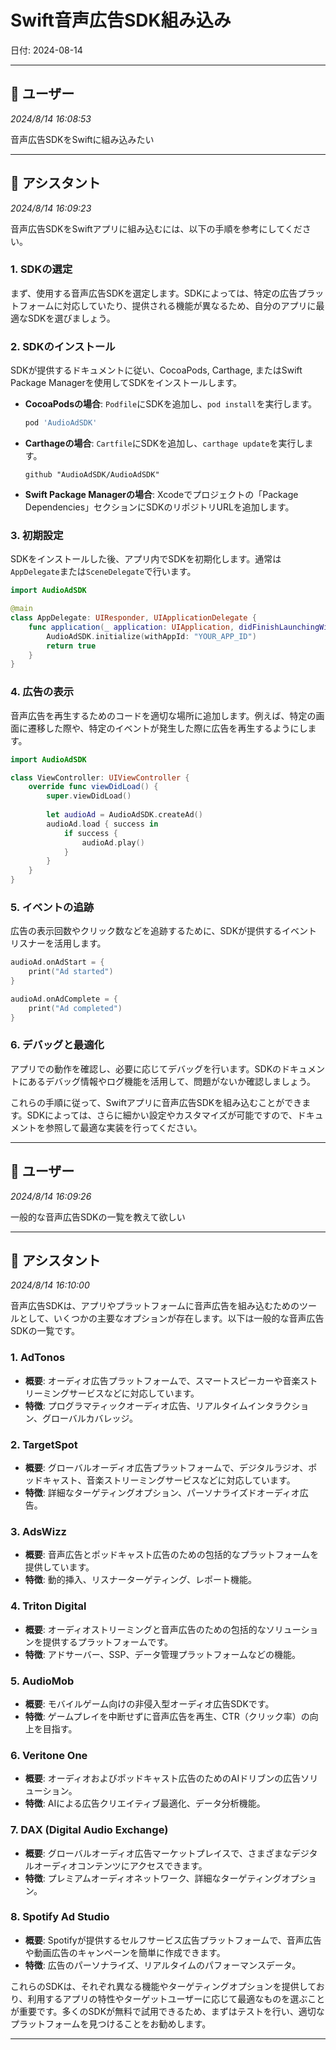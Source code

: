 # Swift音声広告SDK組み込み

日付: 2024-08-14

---

## 👤 ユーザー
*2024/8/14 16:08:53*

音声広告SDKをSwiftに組み込みたい

---

## 🤖 アシスタント
*2024/8/14 16:09:23*

音声広告SDKをSwiftアプリに組み込むには、以下の手順を参考にしてください。

### 1. SDKの選定
まず、使用する音声広告SDKを選定します。SDKによっては、特定の広告プラットフォームに対応していたり、提供される機能が異なるため、自分のアプリに最適なSDKを選びましょう。

### 2. SDKのインストール
SDKが提供するドキュメントに従い、CocoaPods, Carthage, またはSwift Package Managerを使用してSDKをインストールします。

- **CocoaPodsの場合**: `Podfile`にSDKを追加し、`pod install`を実行します。
  ```ruby
  pod 'AudioAdSDK'
  ```
- **Carthageの場合**: `Cartfile`にSDKを追加し、`carthage update`を実行します。
  ```ogdl
  github "AudioAdSDK/AudioAdSDK"
  ```
- **Swift Package Managerの場合**: Xcodeでプロジェクトの「Package Dependencies」セクションにSDKのリポジトリURLを追加します。

### 3. 初期設定
SDKをインストールした後、アプリ内でSDKを初期化します。通常は`AppDelegate`または`SceneDelegate`で行います。

```swift
import AudioAdSDK

@main
class AppDelegate: UIResponder, UIApplicationDelegate {
    func application(_ application: UIApplication, didFinishLaunchingWithOptions launchOptions: [UIApplication.LaunchOptionsKey: Any]?) -> Bool {
        AudioAdSDK.initialize(withAppId: "YOUR_APP_ID")
        return true
    }
}
```

### 4. 広告の表示
音声広告を再生するためのコードを適切な場所に追加します。例えば、特定の画面に遷移した際や、特定のイベントが発生した際に広告を再生するようにします。

```swift
import AudioAdSDK

class ViewController: UIViewController {
    override func viewDidLoad() {
        super.viewDidLoad()
        
        let audioAd = AudioAdSDK.createAd()
        audioAd.load { success in
            if success {
                audioAd.play()
            }
        }
    }
}
```

### 5. イベントの追跡
広告の表示回数やクリック数などを追跡するために、SDKが提供するイベントリスナーを活用します。

```swift
audioAd.onAdStart = {
    print("Ad started")
}

audioAd.onAdComplete = {
    print("Ad completed")
}
```

### 6. デバッグと最適化
アプリでの動作を確認し、必要に応じてデバッグを行います。SDKのドキュメントにあるデバッグ情報やログ機能を活用して、問題がないか確認しましょう。

これらの手順に従って、Swiftアプリに音声広告SDKを組み込むことができます。SDKによっては、さらに細かい設定やカスタマイズが可能ですので、ドキュメントを参照して最適な実装を行ってください。

---

## 👤 ユーザー
*2024/8/14 16:09:26*

一般的な音声広告SDKの一覧を教えて欲しい

---

## 🤖 アシスタント
*2024/8/14 16:10:00*

音声広告SDKは、アプリやプラットフォームに音声広告を組み込むためのツールとして、いくつかの主要なオプションが存在します。以下は一般的な音声広告SDKの一覧です。

### 1. **AdTonos**
   - **概要**: オーディオ広告プラットフォームで、スマートスピーカーや音楽ストリーミングサービスなどに対応しています。
   - **特徴**: プログラマティックオーディオ広告、リアルタイムインタラクション、グローバルカバレッジ。

### 2. **TargetSpot**
   - **概要**: グローバルオーディオ広告プラットフォームで、デジタルラジオ、ポッドキャスト、音楽ストリーミングサービスなどに対応しています。
   - **特徴**: 詳細なターゲティングオプション、パーソナライズドオーディオ広告。

### 3. **AdsWizz**
   - **概要**: 音声広告とポッドキャスト広告のための包括的なプラットフォームを提供しています。
   - **特徴**: 動的挿入、リスナーターゲティング、レポート機能。

### 4. **Triton Digital**
   - **概要**: オーディオストリーミングと音声広告のための包括的なソリューションを提供するプラットフォームです。
   - **特徴**: アドサーバー、SSP、データ管理プラットフォームなどの機能。

### 5. **AudioMob**
   - **概要**: モバイルゲーム向けの非侵入型オーディオ広告SDKです。
   - **特徴**: ゲームプレイを中断せずに音声広告を再生、CTR（クリック率）の向上を目指す。

### 6. **Veritone One**
   - **概要**: オーディオおよびポッドキャスト広告のためのAIドリブンの広告ソリューション。
   - **特徴**: AIによる広告クリエイティブ最適化、データ分析機能。

### 7. **DAX (Digital Audio Exchange)**
   - **概要**: グローバルオーディオ広告マーケットプレイスで、さまざまなデジタルオーディオコンテンツにアクセスできます。
   - **特徴**: プレミアムオーディオネットワーク、詳細なターゲティングオプション。

### 8. **Spotify Ad Studio**
   - **概要**: Spotifyが提供するセルフサービス広告プラットフォームで、音声広告や動画広告のキャンペーンを簡単に作成できます。
   - **特徴**: 広告のパーソナライズ、リアルタイムのパフォーマンスデータ。

これらのSDKは、それぞれ異なる機能やターゲティングオプションを提供しており、利用するアプリの特性やターゲットユーザーに応じて最適なものを選ぶことが重要です。多くのSDKが無料で試用できるため、まずはテストを行い、適切なプラットフォームを見つけることをお勧めします。

---
